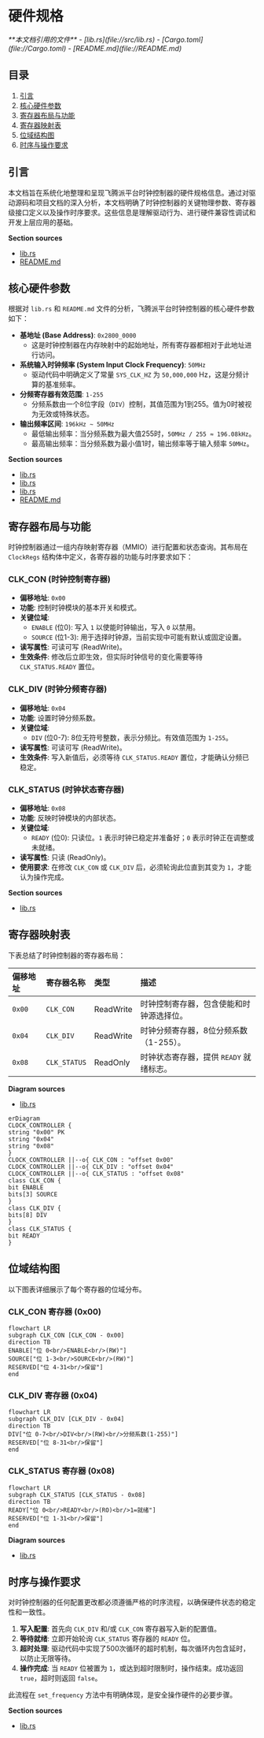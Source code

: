 # 硬件规格

<cite>
**本文档引用的文件**
- [lib.rs](file://src/lib.rs)
- [Cargo.toml](file://Cargo.toml)
- [README.md](file://README.md)
</cite>

## 目录
1. [引言](#引言)
2. [核心硬件参数](#核心硬件参数)
3. [寄存器布局与功能](#寄存器布局与功能)
4. [寄存器映射表](#寄存器映射表)
5. [位域结构图](#位域结构图)
6. [时序与操作要求](#时序与操作要求)

## 引言

本文档旨在系统化地整理和呈现飞腾派平台时钟控制器的硬件规格信息。通过对驱动源码和项目文档的深入分析，本文档明确了时钟控制器的关键物理参数、寄存器级接口定义以及操作时序要求。这些信息是理解驱动行为、进行硬件兼容性调试和开发上层应用的基础。

**Section sources**
- [lib.rs](file://src/lib.rs#L1-L50)
- [README.md](file://README.md#L1-L20)

## 核心硬件参数

根据对 `lib.rs` 和 `README.md` 文件的分析，飞腾派平台时钟控制器的核心硬件参数如下：

- **基地址 (Base Address)**: `0x2800_0000`
  - 这是时钟控制器在内存映射中的起始地址，所有寄存器都相对于此地址进行访问。
- **系统输入时钟频率 (System Input Clock Frequency)**: `50MHz`
  - 驱动代码中明确定义了常量 `SYS_CLK_HZ` 为 `50,000,000` Hz，这是分频计算的基准频率。
- **分频寄存器有效范围**: `1-255`
  - 分频系数由一个8位字段（`DIV`）控制，其值范围为1到255。值为0时被视为无效或特殊状态。
- **输出频率区间**: `196kHz ~ 50MHz`
  - 最低输出频率：当分频系数为最大值255时，`50MHz / 255 ≈ 196.08kHz`。
  - 最高输出频率：当分频系数为最小值1时，输出频率等于输入频率 `50MHz`。

**Section sources**
- [lib.rs](file://src/lib.rs#L75-L76)
- [lib.rs](file://src/lib.rs#L110-L111)
- [lib.rs](file://src/lib.rs#L209-L211)
- [README.md](file://README.md#L100-L103)

## 寄存器布局与功能

时钟控制器通过一组内存映射寄存器（MMIO）进行配置和状态查询。其布局在 `ClockRegs` 结构体中定义，各寄存器的功能与时序要求如下：

### CLK_CON (时钟控制寄存器)
- **偏移地址**: `0x00`
- **功能**: 控制时钟模块的基本开关和模式。
- **关键位域**:
  - `ENABLE` (位0): 写入 `1` 以使能时钟输出，写入 `0` 以禁用。
  - `SOURCE` (位1-3): 用于选择时钟源，当前实现中可能有默认或固定设置。
- **读写属性**: 可读可写 (ReadWrite)。
- **生效条件**: 修改后立即生效，但实际时钟信号的变化需要等待 `CLK_STATUS.READY` 置位。

### CLK_DIV (时钟分频寄存器)
- **偏移地址**: `0x04`
- **功能**: 设置时钟分频系数。
- **关键位域**:
  - `DIV` (位0-7): 8位无符号整数，表示分频比。有效值范围为 `1-255`。
- **读写属性**: 可读可写 (ReadWrite)。
- **生效条件**: 写入新值后，必须等待 `CLK_STATUS.READY` 置位，才能确认分频已稳定。

### CLK_STATUS (时钟状态寄存器)
- **偏移地址**: `0x08`
- **功能**: 反映时钟模块的内部状态。
- **关键位域**:
  - `READY` (位0): 只读位。`1` 表示时钟已稳定并准备好；`0` 表示时钟正在调整或未就绪。
- **读写属性**: 只读 (ReadOnly)。
- **使用要求**: 在修改 `CLK_CON` 或 `CLK_DIV` 后，必须轮询此位直到其变为 `1`，才能认为操作完成。

**Section sources**
- [lib.rs](file://src/lib.rs#L10-L35)

## 寄存器映射表

下表总结了时钟控制器的寄存器布局：

| 偏移地址 | 寄存器名称 | 类型 | 描述 |
| :--- | :--- | :--- | :--- |
| `0x00` | `CLK_CON` | ReadWrite | 时钟控制寄存器，包含使能和时钟源选择位。 |
| `0x04` | `CLK_DIV` | ReadWrite | 时钟分频寄存器，8位分频系数（1-255）。 |
| `0x08` | `CLK_STATUS` | ReadOnly | 时钟状态寄存器，提供 `READY` 就绪标志。 |

**Diagram sources**
- [lib.rs](file://src/lib.rs#L10-L18)

```mermaid
erDiagram
CLOCK_CONTROLLER {
string "0x00" PK
string "0x04"
string "0x08"
}
CLOCK_CONTROLLER ||--o{ CLK_CON : "offset 0x00"
CLOCK_CONTROLLER ||--o{ CLK_DIV : "offset 0x04"
CLOCK_CONTROLLER ||--o{ CLK_STATUS : "offset 0x08"
class CLK_CON {
bit ENABLE
bits[3] SOURCE
}
class CLK_DIV {
bits[8] DIV
}
class CLK_STATUS {
bit READY
}
```

## 位域结构图

以下图表详细展示了每个寄存器的位域分布。

### CLK_CON 寄存器 (0x00)
```mermaid
flowchart LR
subgraph CLK_CON [CLK_CON - 0x00]
direction TB
ENABLE["位 0<br/>ENABLE<br/>(RW)"]
SOURCE["位 1-3<br/>SOURCE<br/>(RW)"]
RESERVED["位 4-31<br/>保留"]
end
```

### CLK_DIV 寄存器 (0x04)
```mermaid
flowchart LR
subgraph CLK_DIV [CLK_DIV - 0x04]
direction TB
DIV["位 0-7<br/>DIV<br/>(RW)<br/>分频系数(1-255)"]
RESERVED["位 8-31<br/>保留"]
end
```

### CLK_STATUS 寄存器 (0x08)
```mermaid
flowchart LR
subgraph CLK_STATUS [CLK_STATUS - 0x08]
direction TB
READY["位 0<br/>READY<br/>(RO)<br/>1=就绪"]
RESERVED["位 1-31<br/>保留"]
end
```

**Diagram sources**
- [lib.rs](file://src/lib.rs#L20-L35)

## 时序与操作要求

对时钟控制器的任何配置更改都必须遵循严格的时序流程，以确保硬件状态的稳定性和一致性。

1.  **写入配置**: 首先向 `CLK_DIV` 和/或 `CLK_CON` 寄存器写入新的配置值。
2.  **等待就绪**: 立即开始轮询 `CLK_STATUS` 寄存器的 `READY` 位。
3.  **超时处理**: 驱动代码中实现了500次循环的超时机制，每次循环内包含延时，以防止无限等待。
4.  **操作完成**: 当 `READY` 位被置为 `1`，或达到超时限制时，操作结束。成功返回 `true`，超时则返回 `false`。

此流程在 `set_frequency` 方法中有明确体现，是安全操作硬件的必要步骤。

**Section sources**
- [lib.rs](file://src/lib.rs#L85-L105)